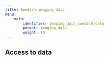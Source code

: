 ```yaml
---
title: Swedish imaging data
menu:
    main:
        identifier: imaging_data_swedish_data
        parent: imaging_data
        weight: 10
---
```


## Access to data
